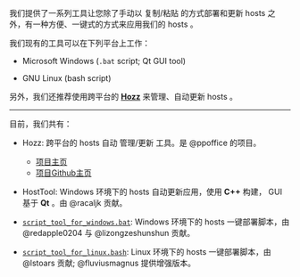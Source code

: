 我们提供了一系列工具让您除了手动以 复制/粘贴 的方式部署和更新 hosts 之外，有一种方便、一键式的方式来应用我们的 hosts 。

我们现有的工具可以在下列平台上工作：

- Microsoft Windows (`.bat` script; Qt GUI tool)

- GNU Linux (bash script)

另外，我们还推荐使用跨平台的 [**Hozz**](http://ppoffice.github.io/Hozz) 来管理、自动更新 hosts 。

-----------------------------------

目前，我们共有：

- Hozz: 跨平台的 hosts 自动 管理/更新 工具。是 @ppoffice 的项目。

    - [项目主页](http://ppoffice.github.io/Hozz)
    - [项目Github主页](https://github.com/ppoffice/Hozz)

- HostTool: Windows 环境下的 hosts 自动更新应用，使用 **C++** 构建， GUI 基于 **Qt** 。由 @racaljk 贡献。

- [`script_tool_for_windows.bat`](scripts/script_tool_for_windows.bat/HostsGeter.bat): Windows 环境下的 hosts 一键部署脚本，由 @redapple0204 与 @lizongzeshunshun 贡献。

- [`script_tool_for_linux.bash`](scripts/script_tool_for_linux.sh): Linux 环境下的 hosts 一键部署脚本，由 @lstoars 贡献; @fluviusmagnus 提供增强版本。

